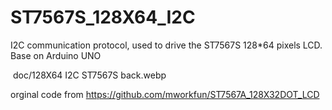 # ST7567S_128X64_I2C
I2C communication protocol, used to drive the ST7567S 128*64 pixels LCD. 
Base on Arduino UNO

<img src="/luetee/ST7567S_128X64_I2C/raw/main/doc/128X64 I2C ST7567S back.webp" alt="" style="max-width: 100%;">
doc/128X64 I2C ST7567S back.webp


orginal code from  https://github.com/mworkfun/ST7567A_128X32DOT_LCD

